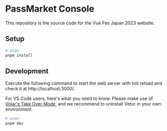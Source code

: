 # PassMarket Console

This repository is the source code for the Vue Fes Japan 2023 website.

## Setup

```bash
# pnpm
pnpm install
```

## Development

Execute the following command to start the web server with hot reload and check it at http://localhost:3000/.

For VS Code users, here's what you need to know. Please make use of [Volar's Take Over Mode](https://vuejs.org/guide/typescript/overview.html#volar-takeover-mode), and we recommend to uninstall Vetur in your own environment.

```bash
# pnpm
pnpm dev
```
